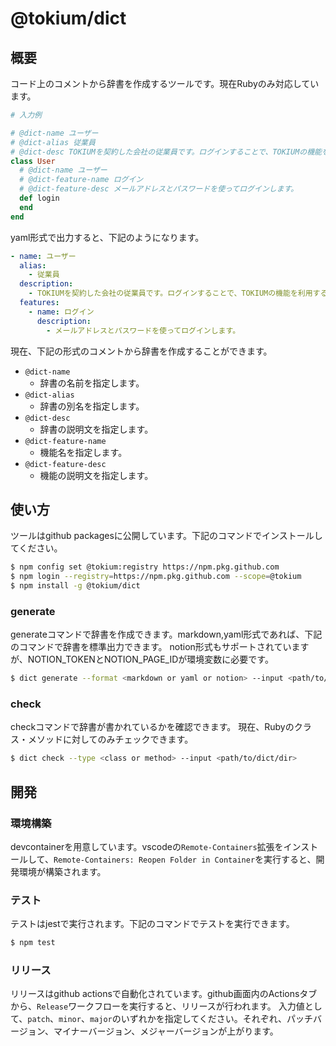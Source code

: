 # @tokium/dict
## 概要
コード上のコメントから辞書を作成するツールです。現在Rubyのみ対応しています。
```ruby
# 入力例

# @dict-name ユーザー
# @dict-alias 従業員
# @dict-desc TOKIUMを契約した会社の従業員です。ログインすることで、TOKIUMの機能を利用することができます。
class User
  # @dict-name ユーザー
  # @dict-feature-name ログイン
  # @dict-feature-desc メールアドレスとパスワードを使ってログインします。
  def login
  end
end
```

yaml形式で出力すると、下記のようになります。
```yaml
- name: ユーザー
  alias:
    - 従業員
  description:
    - TOKIUMを契約した会社の従業員です。ログインすることで、TOKIUMの機能を利用することができます。
  features:
    - name: ログイン
      description: 
        - メールアドレスとパスワードを使ってログインします。
```

現在、下記の形式のコメントから辞書を作成することができます。
- `@dict-name`
  - 辞書の名前を指定します。
- `@dict-alias`
  - 辞書の別名を指定します。
- `@dict-desc`
  - 辞書の説明文を指定します。
- `@dict-feature-name`
  - 機能名を指定します。
- `@dict-feature-desc`
  - 機能の説明文を指定します。

## 使い方
ツールはgithub packagesに公開しています。下記のコマンドでインストールしてください。
```bash
$ npm config set @tokium:registry https://npm.pkg.github.com
$ npm login --registry=https://npm.pkg.github.com --scope=@tokium
$ npm install -g @tokium/dict
```

### generate
generateコマンドで辞書を作成できます。markdown,yaml形式であれば、下記のコマンドで辞書を標準出力できます。
notion形式もサポートされていますが、NOTION_TOKENとNOTION_PAGE_IDが環境変数に必要です。
```bash
$ dict generate --format <markdown or yaml or notion> --input <path/to/dict/dir> --output <path/to/output/file>
```

### check
checkコマンドで辞書が書かれているかを確認できます。
現在、Rubyのクラス・メソッドに対してのみチェックできます。
```bash
$ dict check --type <class or method> --input <path/to/dict/dir>
```

## 開発
### 環境構築
devcontainerを用意しています。vscodeの`Remote-Containers`拡張をインストールして、`Remote-Containers: Reopen Folder in Container`を実行すると、開発環境が構築されます。

### テスト
テストはjestで実行されます。下記のコマンドでテストを実行できます。
```bash
$ npm test
```

### リリース
リリースはgithub actionsで自動化されています。github画面内のActionsタブから、`Release`ワークフローを実行すると、リリースが行われます。
入力値として、`patch`、`minor`、`major`のいずれかを指定してください。それぞれ、パッチバージョン、マイナーバージョン、メジャーバージョンが上がります。
